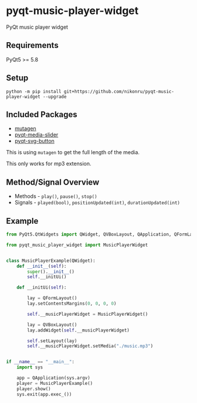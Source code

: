 # pyqt-music-player-widget
PyQt music player widget

## Requirements
PyQt5 >= 5.8

## Setup
`python -m pip install git+https://github.com/nikonru/pyqt-music-player-widget --upgrade`

## Included Packages
* <a href="https://mutagen.readthedocs.io/en/latest/index.html">mutagen</a>
* <a href="https://github.com/yjg30737/pyqt-media-slider.git">pyqt-media-slider</a>
* <a href="https://github.com/yjg30737/pyqt-svg-button.git">pyqt-svg-button</a>

This is using `mutagen` to get the full length of the media.

This only works for mp3 extension.

## Method/Signal Overview
* Methods - `play()`, `pause()`, `stop()`
* Signals - `played(bool)`, `positionUpdated(int)`, `durationUpdated(int)`

## Example
```python
from PyQt5.QtWidgets import QWidget, QVBoxLayout, QApplication, QFormLayout

from pyqt_music_player_widget import MusicPlayerWidget


class MusicPlayerExample(QWidget):
    def __init__(self):
        super().__init__()
        self.__initUi()

    def __initUi(self):

        lay = QFormLayout()
        lay.setContentsMargins(0, 0, 0, 0)

        self.__musicPlayerWidget = MusicPlayerWidget()

        lay = QVBoxLayout()
        lay.addWidget(self.__musicPlayerWidget)

        self.setLayout(lay)
        self.__musicPlayerWidget.setMedia("./music.mp3")


if __name__ == "__main__":
    import sys

    app = QApplication(sys.argv)
    player = MusicPlayerExample()
    player.show()
    sys.exit(app.exec_())
```
